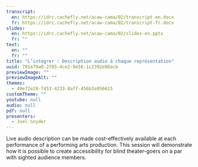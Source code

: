 ```yaml
---
transcript:
  en: https://idrc.cachefly.net/acaw-cama/02/transcript-en.docx
  fr: https://idrc.cachefly.net/acaw-cama/02/transcript-fr.docx
slides:
  en: https://idrc.cachefly.net/acaw-cama/02/slides-en.pptx
  fr: ""
text:
  en: ""
  fr: ""
title: "L’intégrer : Description audio à chaque représentation"
uuid: 701e79a0-2705-4ce2-8e56-1c2392e88acb
previewImage: ""
previewImageAlt: ""
themes:
  - 49e72e28-7453-4233-8aff-456b3a956615
customTheme: ""
youtube: null
audio: null
pdf: null
presenters:
  - Joel Snyder
---
```

Live audio description can be made cost-effectively available at each performance of a performing arts production. This session will demonstrate how it is possible to create accessibility for blind theater-goers on a par with sighted audience members.
